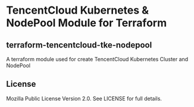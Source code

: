 # TencentCloud Kubernetes & NodePool Module for Terraform

## terraform-tencentcloud-tke-nodepool

A terraform module used for create TencentCloud Kubernetes Cluster and NodePool

## License

Mozilla Public License Version 2.0.
See LICENSE for full details.
